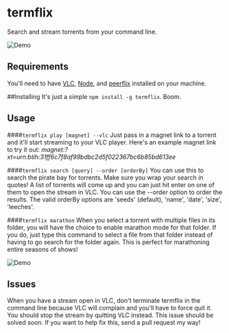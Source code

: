 # termflix
Search and stream torrents from your command line.

![Demo](/../screenshots/termflix_demo.gif?raw=true)

## Requirements
You'll need to have [VLC](http://www.videolan.org/vlc/index.html), [Node](https://nodejs.org/download/), and [peerflix](https://github.com/mafintosh/peerflix) installed on your machine. 

##Installing
It's just a simple `npm install -g termflix`. Boom.

## Usage
####`termflix play [magnet] --vlc`
Just pass in a magnet link to a torrent and it'll start streaming to your VLC player. Here's an example magnet link to try it out: *magnet:?xt=urn:btih:31ff6c7f8af99bdbc2d5f022367bc6b85bd613ee*

####`termflix search [query] --order [orderBy]`
You can use this to search the pirate bay for torrents. Make sure you wrap your search in quotes! A list of torrents will come up and you can just hit enter on one of them to open the stream in VLC. You can use the --order option to order the results. The valid orderBy options are 'seeds' (default), 'name', 'date', 'size', 'leeches'.

####`termflix marathon`
When you select a torrent with multiple files in its folder, you will have the choice to enable marathon mode for that folder. If you do, just type this command to select a file from that folder instead of having to go search for the folder again. This is perfect for marathoning entire seasons of shows!

![Demo](/../screenshots/marathon_walkthrough.png?raw=true)

## Issues
When you have a stream open in VLC, don't terminate termflix in the command line because VLC will complain and you'll have to force quit it. You should stop the stream by quitting VLC instead. This issue should be solved soon. If you want to help fix this, send a pull request my way!
